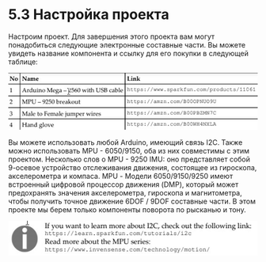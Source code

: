 # 5.3 Настройка проекта

Настроим проект. Для завершения этого проекта вам могут понадобиться следующие электронные составные части. Вы можете увидеть название компонента и ссылку для его покупки в следующей таблице: 

![](../.gitbook/assets/4br23r0p%20%284%29.jpg)

Вы можете использовать любой Arduino, имеющий связь I2C. Также можно использовать MPU - 6050/9150, оба из них совместимы с этим проектом. Несколько слов о MPU - 9250 IMU: оно представляет собой 9-осевое устройство отслеживания движения, состоящее из гироскопа, акселерометра и компаса. MPU - Модели 6050/9150/9250 имеют встроенный цифровой процессор движения \(DMP\), который может предохранять значения акселерометра, гироскопа и магнитометра, чтобы получить точное движение 6DOF / 9DOF составные части. В этом проекте мы берем только компоненты поворота по рысканью и тону.

![](../.gitbook/assets/4br23r0p%20%283%29.jpg)



